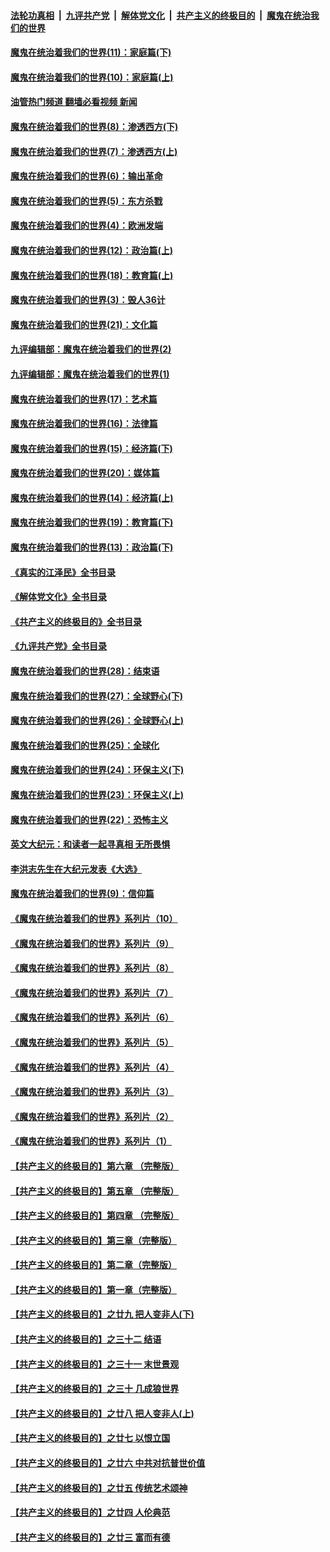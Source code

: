 ####  [法轮功真相](../../../../basic/blob/master/README.md?t=11160431) &nbsp;|&nbsp; [九评共产党](../../../../9ping.md/blob/master/README.md?t=11160431) &nbsp;|&nbsp; [解体党文化](../../../../jtdwh.md/blob/master/README.md?t=11160431)  &nbsp;|&nbsp; [共产主义的终极目的](../../../../gczydzjmd.md/blob/master/README.md?t=11160431) &nbsp;|&nbsp; [魔鬼在统治我们的世界](../../../../mgztzwmdsj.md/blob/master/README.md?t=11160431) 

#### [魔鬼在统治着我们的世界(11)：家庭篇(下)](../pages/nsc422/n10440961.md?t=11160431) 

#### [魔鬼在统治着我们的世界(10)：家庭篇(上)](../pages/nsc422/n10435448.md?t=11160431) 

#### [油管热门频道 翻墙必看视频 新闻](http://129.146.143.75:81/youtube.html?11160431)

#### [魔鬼在统治着我们的世界(8)：渗透西方(下)](../pages/nsc422/n10429603.md?t=11160431) 

#### [魔鬼在统治着我们的世界(7)：渗透西方(上)](../pages/nsc422/n10426013.md?t=11160431) 

#### [魔鬼在统治着我们的世界(6)：输出革命](../pages/nsc422/n10421536.md?t=11160431) 

#### [魔鬼在统治着我们的世界(5)：东方杀戮](../pages/nsc422/n10417707.md?t=11160431) 

#### [魔鬼在统治着我们的世界(4)：欧洲发端](../pages/nsc422/n10414890.md?t=11160431) 

#### [魔鬼在统治着我们的世界(12)：政治篇(上)](../pages/nsc422/n10444576.md?t=11160431) 

#### [魔鬼在统治着我们的世界(18)：教育篇(上)](../pages/nsc422/n10526970.md?t=11160431) 

#### [魔鬼在统治着我们的世界(3)：毁人36计](../pages/nsc422/n10411583.md?t=11160431) 

#### [魔鬼在统治着我们的世界(21)：文化篇](../pages/nsc422/n10597706.md?t=11160431) 

#### [九评编辑部：魔鬼在统治着我们的世界(2)](../pages/nsc422/n10410036.md?t=11160431) 

#### [九评编辑部：魔鬼在统治着我们的世界(1)](../pages/nsc422/n10406825.md?t=11160431) 

#### [魔鬼在统治着我们的世界(17)：艺术篇](../pages/nsc422/n10499093.md?t=11160431) 

#### [魔鬼在统治着我们的世界(16)：法律篇](../pages/nsc422/n10485969.md?t=11160431) 

#### [魔鬼在统治着我们的世界(15)：经济篇(下)](../pages/nsc422/n10469975.md?t=11160431) 

#### [魔鬼在统治着我们的世界(20)：媒体篇](../pages/nsc422/n10586579.md?t=11160431) 

#### [魔鬼在统治着我们的世界(14)：经济篇(上)](../pages/nsc422/n10457370.md?t=11160431) 

#### [魔鬼在统治着我们的世界(19)：教育篇(下)](../pages/nsc422/n10564808.md?t=11160431) 

#### [魔鬼在统治着我们的世界(13)：政治篇(下)](../pages/nsc422/n10448270.md?t=11160431) 

#### [《真实的江泽民》全书目录](../pages/nsc422/n13721399.md?t=11160431) 

#### [《解体党文化》全书目录](../pages/nsc422/n13721157.md?t=11160431) 

#### [《共产主义的终极目的》全书目录](../pages/nsc422/n13721048.md?t=11160431) 

#### [《九评共产党》全书目录](../pages/nsc422/n13708085.md?t=11160431) 

#### [魔鬼在统治着我们的世界(28)：结束语](../pages/nsc422/n10936246.md?t=11160431) 

#### [魔鬼在统治着我们的世界(27)：全球野心(下)](../pages/nsc422/n10928319.md?t=11160431) 

#### [魔鬼在统治着我们的世界(26)：全球野心(上)](../pages/nsc422/n10900318.md?t=11160431) 

#### [魔鬼在统治着我们的世界(25)：全球化](../pages/nsc422/n10788205.md?t=11160431) 

#### [魔鬼在统治着我们的世界(24)：环保主义(下)](../pages/nsc422/n10695307.md?t=11160431) 

#### [魔鬼在统治着我们的世界(23)：环保主义(上)](../pages/nsc422/n10688613.md?t=11160431) 

#### [魔鬼在统治着我们的世界(22)：恐怖主义](../pages/nsc422/n10614727.md?t=11160431) 

#### [英文大纪元：和读者一起寻真相 无所畏惧](../pages/nsc422/n12542027.md?t=11160431) 

#### [李洪志先生在大纪元发表《大选》](../pages/nsc422/n12534746.md?t=11160431) 

#### [魔鬼在统治着我们的世界(9)：信仰篇](../pages/nsc422/n10432159.md?t=11160431) 

#### [《魔鬼在统治着我们的世界》系列片（10）](../pages/nsc422/n12292670.md?t=11160431) 

#### [《魔鬼在统治着我们的世界》系列片（9）](../pages/nsc422/n12290859.md?t=11160431) 

#### [《魔鬼在统治着我们的世界》系列片（8）](../pages/nsc422/n12287445.md?t=11160431) 

#### [《魔鬼在统治着我们的世界》系列片（7）](../pages/nsc422/n12283425.md?t=11160431) 

#### [《魔鬼在统治着我们的世界》系列片（6）](../pages/nsc422/n12282314.md?t=11160431) 

#### [《魔鬼在统治着我们的世界》系列片（5）](../pages/nsc422/n12281419.md?t=11160431) 

#### [《魔鬼在统治着我们的世界》系列片（4）](../pages/nsc422/n12274024.md?t=11160431) 

#### [《魔鬼在统治着我们的世界》系列片（3）](../pages/nsc422/n12271322.md?t=11160431) 

#### [《魔鬼在统治着我们的世界》系列片（2）](../pages/nsc422/n12269049.md?t=11160431) 

#### [《魔鬼在统治着我们的世界》系列片（1）](../pages/nsc422/n12267575.md?t=11160431) 

#### [【共产主义的终极目的】第六章 （完整版）](../pages/nsc422/n11428913.md?t=11160431) 

#### [【共产主义的终极目的】第五章 （完整版）](../pages/nsc422/n11428912.md?t=11160431) 

#### [【共产主义的终极目的】第四章 （完整版）](../pages/nsc422/n11428907.md?t=11160431) 

#### [【共产主义的终极目的】第三章（完整版）](../pages/nsc422/n11428848.md?t=11160431) 

#### [【共产主义的终极目的】第二章（完整版）](../pages/nsc422/n11428831.md?t=11160431) 

#### [【共产主义的终极目的】第一章（完整版）](../pages/nsc422/n11417651.md?t=11160431) 

#### [【共产主义的终极目的】之廿九 把人变非人(下)](../pages/nsc422/n11344140.md?t=11160431) 

#### [【共产主义的终极目的】之三十二 结语](../pages/nsc422/n11360535.md?t=11160431) 

#### [【共产主义的终极目的】之三十一 末世景观](../pages/nsc422/n11351129.md?t=11160431) 

#### [【共产主义的终极目的】之三十 几成狼世界](../pages/nsc422/n11348280.md?t=11160431) 

#### [【共产主义的终极目的】之廿八 把人变非人(上)](../pages/nsc422/n11340492.md?t=11160431) 

#### [【共产主义的终极目的】之廿七 以恨立国](../pages/nsc422/n11336944.md?t=11160431) 

#### [【共产主义的终极目的】之廿六 中共对抗普世价值](../pages/nsc422/n11324785.md?t=11160431) 

#### [【共产主义的终极目的】之廿五 传统艺术颂神](../pages/nsc422/n11296396.md?t=11160431) 

#### [【共产主义的终极目的】之廿四 人伦典范](../pages/nsc422/n11296397.md?t=11160431) 

#### [【共产主义的终极目的】之廿三 富而有德](../pages/nsc422/n11283598.md?t=11160431) 

<img src='http://gfw-breaker.win/goodnews/indexes/nsc422.md' width='0px' height='0px'/>
